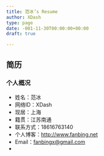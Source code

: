 ```yaml
---
title: 范冰’s Resume
author: XDash
type: page
date: -001-11-30T00:00:00+00:00
draft: true

---
```

## 简历

### 个人概况

  * 姓名：范冰
  * 网络ID：XDash
  * 现居：上海
  * 籍贯：江苏南通
  * 联系方式：18616763140
  * 个人博客：http://www.fanbing.net
  * Email：fanbingx@gmail.com
  *